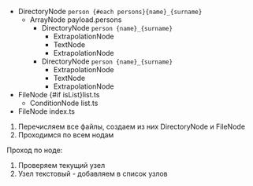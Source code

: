 - DirectoryNode `person {#each persons}{name}_{surname}`
  - ArrayNode payload.persons
    - DirectoryNode `person {name}_{surname}`
      - ExtrapolationNode
      - TextNode
      - ExtrapolationNode
    - DirectoryNode `person {name}_{surname}`
      - ExtrapolationNode
      - TextNode
      - ExtrapolationNode
- FileNode {#if isList}list.ts
  - ConditionNode list.ts
- FileNode index.ts

1. Перечисляем все файлы, создаем из них DirectoryNode и FileNode
2. Проходимся по всем нодам

Проход по ноде:
1. Проверяем текущий узел
2. Узел текстовый - добавляем в список узлов
